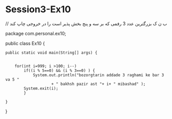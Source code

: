 # Session3-Ex10

// ب ن ک بزرگترین عدد 3 رفمی که بر سه و پنج بخش پذیر است را در خروجی چاپ کند

package com.personal.ex10;

public class Ex10 {

	public static void main(String[] args) {


		for(int i=999; i >100; i--)
			if((i % 5==0) && (i % 3==0) ) {
				System.out.println("bozorgtarin addade 3 raghami ke bar 3 va 5 "
						+ " bakhsh pazir ast "+ i+ " mibashad" );
			System.exit(i);	
			}
		
	}

}
